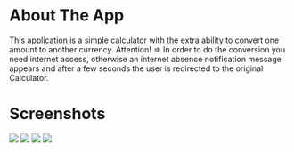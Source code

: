 # About The App

This application is a simple calculator with the extra ability to convert one amount to another currency.
Attention! => In order to do the conversion you need internet access, otherwise an internet absence notification message appears and after a few seconds the user is redirected to the original Calculator.


# Screenshots

![](./screenshots/1.jpg)
![](./screenshots/2.jpg)
![](./screenshots/3.jpg)
![](./screenshots/4.jpg)
